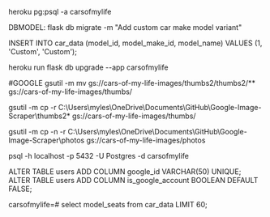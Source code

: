 
heroku pg:psql -a carsofmylife

DBMODEL:
flask db migrate -m "Add custom car make model variant"

INSERT INTO car_data (model_id, model_make_id, model_name) VALUES (1, 'Custom', 'Custom');

heroku run flask db upgrade --app carsofmylife

#GOOGLE
gsutil -m mv gs://cars-of-my-life-images/thumbs2/thumbs2/** gs://cars-of-my-life-images/thumbs/

gsutil -m cp -r C:\Users\myles\OneDrive\Documents\GitHub\Google-Image-Scraper\thumbs2\* gs://cars-of-my-life-images/thumbs/


gsutil -m cp -n -r C:\Users\myles\OneDrive\Documents\GitHub\Google-Image-Scraper\photos gs://cars-of-my-life-images/photos


psql -h localhost -p 5432 -U Postgres -d carsofmylife

ALTER TABLE users ADD COLUMN google_id VARCHAR(50) UNIQUE;
ALTER TABLE users ADD COLUMN is_google_account BOOLEAN DEFAULT FALSE;


carsofmylife=# select model_seats from car_data LIMIT 60;